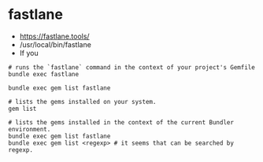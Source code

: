 # fastlane

- https://fastlane.tools/
- /usr/local/bin/fastlane
- If you 

```shell
# runs the `fastlane` command in the context of your project's Gemfile
bundle exec fastlane

bundle exec gem list fastlane

# lists the gems installed on your system.
gem list

# lists the gems installed in the context of the current Bundler environment.
bundle exec gem list fastlane
bundle exec gem list <regexp> # it seems that can be searched by regexp.
```
